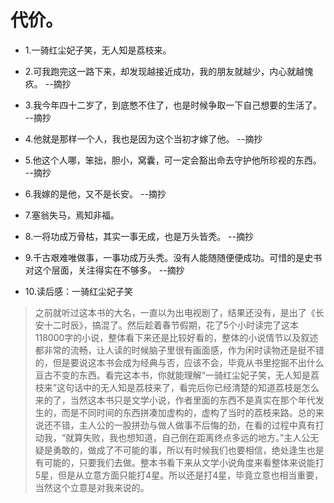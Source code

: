 # 代价。

- 1.一骑红尘妃子笑，无人知是荔枝来。

- 2.可我跑完这一路下来，却发现越接近成功，我的朋友就越少，内心就越愧疚。 --摘抄

- 3.我今年四十二岁了，到底憋不住了，也是时候争取一下自己想要的生活了。 --摘抄

- 4.他就是那样一个人，我也是因为这个当初才嫁了他。 --摘抄

- 5.他这个人哪，笨拙，胆小，窝囊，可一定会豁出命去守护他所珍视的东西。 --摘抄

- 6.我嫁的是他，又不是长安。 --摘抄

- 7.塞翁失马，焉知非福。

- 8.一将功成万骨枯，其实一事无成，也是万头皆秃。 --摘抄

- 9.千古艰难唯做事，一事功成万头秃。没有人能随随便便成功。可惜的是史书对这个层面，关注得实在不够多。 --摘抄

- 10.读后感：一骑红尘妃子笑

>之前就听过这本书的大名，一直以为出电视剧了，结果还没有，是出了《长安十二时辰》，搞混了。然后趁着春节假期，花了5个小时读完了这本118000字的小说，整体看下来还是比较好看的，整体的小说情节以及叙述都非常的流畅，让人读的时候脑子里很有画面感，作为闲时读物还是挺不错的，但是要说这本书会成为经典与否，应该不会，毕竟从书里挖掘不出什么亘古不变的东西。看完这本书，你就能理解“一骑红尘妃子笑，无人知是荔枝来”这句话中的无人知是荔枝来了，看完后你已经清楚的知道荔枝是怎么来的了，当然这本书只是文学小说，作者里面的东西不是真实在那个年代发生的，而是不同时间的东西拼凑加虚构的，虚构了当时的荔枝来路。总的来说还不错，主人公的一股拼劲与做人做事不后悔的劲，在看的过程中真有打动我，“就算失败，我也想知道，自己倒在距离终点多远的地方。”主人公无疑是勇敢的，做成了不可能的事，所以有时候我们也要相信，绝处逢生也是有可能的，只要我们去做。整本书看下来从文学小说角度来看整体来说能打5星，但是从立意方面只能打4星。所以还是打4星，毕竟立意也相当重要，当然这个立意是对我来说的。
